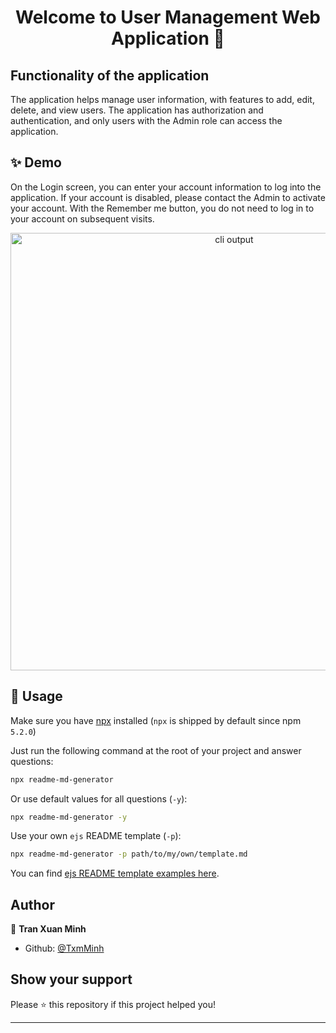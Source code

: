<h1 align="center">Welcome to User Management Web Application 👋</h1>

## Functionality of the application

The application helps manage user information, with features to add, edit, delete, and view users. The application has authorization and authentication, and only users with the Admin role can access the application.

## ✨ Demo

On the Login screen, you can enter your account information to log into the application. If your account is disabled, please contact the Admin to activate your account. With the Remember me button, you do not need to log in to your account on subsequent visits.

<p align="center">
  <img width="700" src="https://github.com/TxmMinh/OneToMany-Spring-JPA/assets/93864928/c029ca41-dc4f-434c-bb82-170a837b7d8f" alt="cli output"/>
</p>

## 🚀 Usage

Make sure you have [npx](https://www.npmjs.com/package/npx) installed (`npx` is shipped by default since npm `5.2.0`)

Just run the following command at the root of your project and answer questions:

```sh
npx readme-md-generator
```

Or use default values for all questions (`-y`):

```sh
npx readme-md-generator -y
```

Use your own `ejs` README template (`-p`):

```sh
npx readme-md-generator -p path/to/my/own/template.md
```

You can find [ejs README template examples here](https://github.com/kefranabg/readme-md-generator/tree/master/templates).


## Author
👤 **Tran Xuan Minh**

- Github: [@TxmMinh](https://github.com/TxmMinh?tab=repositories) 

## Show your support

Please ⭐️ this repository if this project helped you!

---
